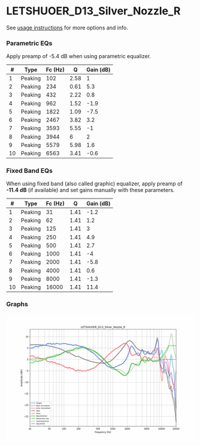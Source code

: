 # LETSHUOER_D13_Silver_Nozzle_R
See [usage instructions](https://github.com/jaakkopasanen/AutoEq#usage) for more options and info.

### Parametric EQs
Apply preamp of -5.4 dB when using parametric equalizer.

|   # | Type    |   Fc (Hz) |    Q |   Gain (dB) |
|-----|---------|-----------|------|-------------|
|   1 | Peaking |       102 | 2.58 |         1   |
|   2 | Peaking |       234 | 0.61 |         5.3 |
|   3 | Peaking |       432 | 2.22 |         0.8 |
|   4 | Peaking |       962 | 1.52 |        -1.9 |
|   5 | Peaking |      1822 | 1.09 |        -7.5 |
|   6 | Peaking |      2467 | 3.82 |         3.2 |
|   7 | Peaking |      3593 | 5.55 |        -1   |
|   8 | Peaking |      3944 | 6    |         2   |
|   9 | Peaking |      5579 | 5.98 |         1.6 |
|  10 | Peaking |      6563 | 3.41 |        -0.6 |

### Fixed Band EQs
When using fixed band (also called graphic) equalizer, apply preamp of **-11.4 dB** (if available) and set gains manually with these parameters.

|   # | Type    |   Fc (Hz) |    Q |   Gain (dB) |
|-----|---------|-----------|------|-------------|
|   1 | Peaking |        31 | 1.41 |        -1.2 |
|   2 | Peaking |        62 | 1.41 |         1.2 |
|   3 | Peaking |       125 | 1.41 |         3   |
|   4 | Peaking |       250 | 1.41 |         4.9 |
|   5 | Peaking |       500 | 1.41 |         2.7 |
|   6 | Peaking |      1000 | 1.41 |        -4   |
|   7 | Peaking |      2000 | 1.41 |        -5.8 |
|   8 | Peaking |      4000 | 1.41 |         0.6 |
|   9 | Peaking |      8000 | 1.41 |        -1.3 |
|  10 | Peaking |     16000 | 1.41 |        11.4 |

### Graphs
![](./LETSHUOER_D13_Silver_Nozzle_R.png)
